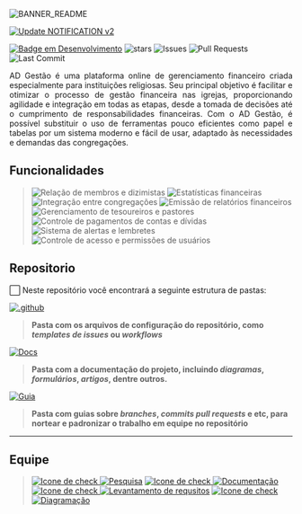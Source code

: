 ![BANNER_README](https://user-images.githubusercontent.com/60708311/211361317-8ed0ed0c-8be3-4621-84f2-249afb7cbe7f.png)

[![Update NOTIFICATION v2](https://github.com/maiconrp/AD-Gestao/actions/workflows/notification-workflow.yml/badge.svg?branch=master&event=push)](https://github.com/maiconrp/AD-Gestao/actions/workflows/notification-workflow.yml)

[![Badge em Desenvolvimento](https://img.shields.io/badge/Status-Prototipagem-green?logoColor=7834cd&labelColor=white&color=C2A334&style=for-the-badge)](https://github.com/maicon15rp/Music-Lyric-Download)
![stars](https://img.shields.io/github/stars/maiconrp/AD-Gestao.svg?labelColor=white&color=C2A334&style=for-the-badge)
![Issues](https://img.shields.io/github/issues/maiconrp/AD-Gestao?labelColor=white&color=C2A334&style=for-the-badge)
![Pull Requests](https://img.shields.io/github/issues-pr/maiconrp/AD-Gestao?labelColor=white&color=C2A334&style=for-the-badge)
![Last Commit](https://img.shields.io/github/last-commit/maiconrp/AD-Gestao?display_timestamp=committer&labelColor=white&color=C2A334&style=for-the-badge)
<!-- ![Commit Activy](https://img.shields.io/github/commit-activity/w/maiconrp/AD-Gestao?labelColor=white&color=C2A334&style=for-the-badge)-->

<p align="justify">
AD Gestão é uma plataforma online de gerenciamento financeiro criada especialmente para instituições religiosas. Seu principal objetivo é facilitar e otimizar o processo de gestão financeira nas igrejas, proporcionando agilidade e integração em todas as etapas, desde a tomada de decisões até o cumprimento de responsabilidades financeiras. Com o AD Gestão, é possível substituir o uso de ferramentas pouco eficientes como papel e tabelas por um sistema moderno e fácil de usar, adaptado às necessidades e demandas das congregações.
</p>

## Funcionalidades
> ![Relação de membros e dizimistas](https://img.shields.io/badge/Relação%20de%20membros%20e%20dizimistas-white?style=for-the-badge&logo=clipboard-list&logoColor=white)
![Estatísticas financeiras](https://img.shields.io/badge/Estatísticas%20financeiras-C2A334?style=for-the-badge&logo=clipboard-list&logoColor=white)
![Integração entre congregações](https://img.shields.io/badge/Integração%20entre%20congregações-white?style=for-the-badge&logo=clipboard-list&logoColor=white)
![Emissão de relatórios financeiros](https://img.shields.io/badge/Emissão%20de%20relatórios-C2A334?style=for-the-badge&logo=clipboard-list&logoColor=white)
![Gerenciamento de tesoureiros e pastores](https://img.shields.io/badge/Gerencia%20de%20tesoureiros%20e%20pastores-white?style=for-the-badge&logo=clipboard-list&logoColor=white)
![Controle de pagamentos de contas e dívidas](https://img.shields.io/badge/Controle%20de%20pagamentos%20de%20contas%20e%20dívidas-C2A334?style=for-the-badge&logo=clipboard-list&logoColor=white)
![Sistema de alertas e lembretes](https://img.shields.io/badge/Sistema%20de%20alertas-white?style=for-the-badge&logo=clipboard-list&logoColor=white)
![Controle de acesso e permissões de usuários](https://img.shields.io/badge/Controle%20de%20usuários-C2A334?style=for-the-badge&logo=clipboard-list&logoColor=white)

## Repositorio
⬜ Neste repositório você encontrará a seguinte estrutura de pastas:
 
[![.github](https://img.shields.io/badge/📁-.github-C2A334?style=for-the-badge&logo=clipboard-list&labelColor=white)](./.github)
> **Pasta com os arquivos de configuração do repositório, como *templates de issues* ou *workflows***

[![Docs](https://img.shields.io/badge/📁-Docs-C2A334?style=for-the-badge&logo=clipboard-list&labelColor=white)](./docs)
> **Pasta com a documentação do projeto, incluindo *diagramas*, *formulários*, *artigos*, dentre outros.**

[![Guia](https://img.shields.io/badge/📁-Guia-C2A334?style=for-the-badge&logo=clipboard-list&labelColor=white)](./guia)
> **Pasta com guias sobre *branches*, *commits* *pull requests* e etc, para nortear e padronizar o trabalho em equipe no repositório**

<hr>

## Equipe
> [![Icone de check](https://img.shields.io/badge/✔️-white?style=for-the-badge&logoColor=blue)
![Pesquisa](https://img.shields.io/badge/Bruno%20Reis-C2A334?style=for-the-badge&logo=clipboard-list&logoColor=white)](https://github.com/brunoreisx)
[![Icone de check](https://img.shields.io/badge/✔️-white?style=for-the-badge&logoColor=blue)
![Documentação](https://img.shields.io/badge/Maicon%20Robert-C2A334?style=for-the-badge&logo=clipboard-list&logoColor=white)](https://github.com/maiconrp)
[![Icone de check](https://img.shields.io/badge/✔️-white?style=for-the-badge&logoColor=blue)
![Levantamento de requsitos](https://img.shields.io/badge/Paulo%20César-C2A334?style=for-the-badge&logo=clipboard-list&logoColor=white)](https://github.com/Soneca-Zzz)
[![Icone de check](https://img.shields.io/badge/✔️-white?style=for-the-badge&logoColor=blue)
![Diagramação](https://img.shields.io/badge/Victor%20Fonteles-C2A334?style=for-the-badge&logo=clipboard-list&logoColor=white)](https://github.com/Voctor-367)


